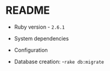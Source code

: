 # README

* Ruby version - `2.6.1`

* System dependencies

* Configuration

* Database creation: 
	-`rake db:migrate`


